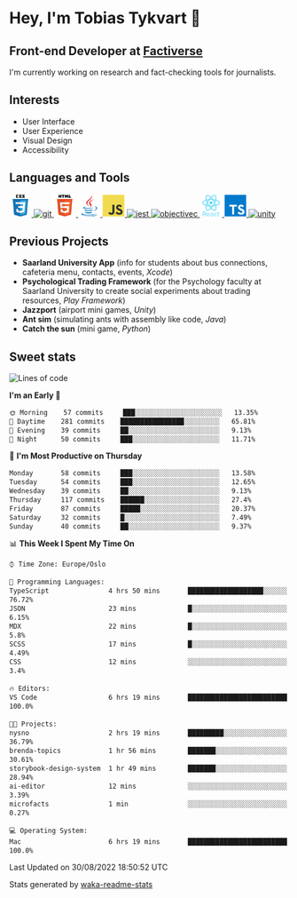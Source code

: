 # Hey, I'm Tobias Tykvart 🦉
## Front-end Developer at [Factiverse](https://www.factiverse.no/)

I'm currently working on research and fact-checking tools for journalists.

## Interests

- User Interface
- User Experience
- Visual Design
- Accessibility

## Languages and Tools
<p align="left"> <a href="https://www.w3schools.com/css/" target="_blank" rel="noreferrer"> <img src="https://raw.githubusercontent.com/devicons/devicon/master/icons/css3/css3-original-wordmark.svg" alt="css3" width="40" height="40"/> </a> <a href="https://git-scm.com/" target="_blank" rel="noreferrer"> <img src="https://www.vectorlogo.zone/logos/git-scm/git-scm-icon.svg" alt="git" width="40" height="40"/> </a> <a href="https://www.w3.org/html/" target="_blank" rel="noreferrer"> <img src="https://raw.githubusercontent.com/devicons/devicon/master/icons/html5/html5-original-wordmark.svg" alt="html5" width="40" height="40"/> </a> <a href="https://www.java.com" target="_blank" rel="noreferrer"> <img src="https://raw.githubusercontent.com/devicons/devicon/master/icons/java/java-original.svg" alt="java" width="40" height="40"/> </a> <a href="https://developer.mozilla.org/en-US/docs/Web/JavaScript" target="_blank" rel="noreferrer"> <img src="https://raw.githubusercontent.com/devicons/devicon/master/icons/javascript/javascript-original.svg" alt="javascript" width="40" height="40"/> </a> <a href="https://jestjs.io" target="_blank" rel="noreferrer"> <img src="https://www.vectorlogo.zone/logos/jestjsio/jestjsio-icon.svg" alt="jest" width="40" height="40"/> </a> <a href="https://developer.apple.com/library/archive/documentation/Cocoa/Conceptual/ProgrammingWithObjectiveC/Introduction/Introduction.html" target="_blank" rel="noreferrer"> <img src="https://www.vectorlogo.zone/logos/apple_objectivec/apple_objectivec-icon.svg" alt="objectivec" width="40" height="40"/> </a> <a href="https://reactjs.org/" target="_blank" rel="noreferrer"> <img src="https://raw.githubusercontent.com/devicons/devicon/master/icons/react/react-original-wordmark.svg" alt="react" width="40" height="40"/> </a> <a href="https://www.typescriptlang.org/" target="_blank" rel="noreferrer"> <img src="https://raw.githubusercontent.com/devicons/devicon/master/icons/typescript/typescript-original.svg" alt="typescript" width="40" height="40"/> </a> <a href="https://unity.com/" target="_blank" rel="noreferrer"> <img src="https://www.vectorlogo.zone/logos/unity3d/unity3d-icon.svg" alt="unity" width="40" height="40"/> </a> </p>

## Previous Projects

- **Saarland University App** (info for students about bus connections, cafeteria menu, contacts, events, *Xcode*)
- **Psychological Trading Framework** (for the Psychology faculty at Saarland University to create social experiments about trading resources, *Play Framework*)
- **Jazzport** (airport mini games, *Unity*)
- **Ant sim** (simulating ants with assembly like code, *Java*)
- **Catch the sun** (mini game, *Python*)

## Sweet stats

<!--START_SECTION:waka-->
![Lines of code](https://img.shields.io/badge/From%20Hello%20World%20I%27ve%20Written-78%20Thousand%20lines%20of%20code-blue)

**I'm an Early 🐤** 

```text
🌞 Morning    57 commits     ███░░░░░░░░░░░░░░░░░░░░░░   13.35% 
🌆 Daytime    281 commits    ████████████████░░░░░░░░░   65.81% 
🌃 Evening    39 commits     ██░░░░░░░░░░░░░░░░░░░░░░░   9.13% 
🌙 Night      50 commits     ███░░░░░░░░░░░░░░░░░░░░░░   11.71%

```
📅 **I'm Most Productive on Thursday** 

```text
Monday       58 commits     ███░░░░░░░░░░░░░░░░░░░░░░   13.58% 
Tuesday      54 commits     ███░░░░░░░░░░░░░░░░░░░░░░   12.65% 
Wednesday    39 commits     ██░░░░░░░░░░░░░░░░░░░░░░░   9.13% 
Thursday     117 commits    ██████░░░░░░░░░░░░░░░░░░░   27.4% 
Friday       87 commits     █████░░░░░░░░░░░░░░░░░░░░   20.37% 
Saturday     32 commits     █░░░░░░░░░░░░░░░░░░░░░░░░   7.49% 
Sunday       40 commits     ██░░░░░░░░░░░░░░░░░░░░░░░   9.37%

```


📊 **This Week I Spent My Time On** 

```text
⌚︎ Time Zone: Europe/Oslo

💬 Programming Languages: 
TypeScript               4 hrs 50 mins       ███████████████████░░░░░░   76.72% 
JSON                     23 mins             █░░░░░░░░░░░░░░░░░░░░░░░░   6.15% 
MDX                      22 mins             █░░░░░░░░░░░░░░░░░░░░░░░░   5.8% 
SCSS                     17 mins             █░░░░░░░░░░░░░░░░░░░░░░░░   4.49% 
CSS                      12 mins             ░░░░░░░░░░░░░░░░░░░░░░░░░   3.4%

🔥 Editors: 
VS Code                  6 hrs 19 mins       █████████████████████████   100.0%

🐱‍💻 Projects: 
nysno                    2 hrs 19 mins       █████████░░░░░░░░░░░░░░░░   36.79% 
brenda-topics            1 hr 56 mins        ███████░░░░░░░░░░░░░░░░░░   30.61% 
storybook-design-system  1 hr 49 mins        ███████░░░░░░░░░░░░░░░░░░   28.94% 
ai-editor                12 mins             ░░░░░░░░░░░░░░░░░░░░░░░░░   3.39% 
microfacts               1 min               ░░░░░░░░░░░░░░░░░░░░░░░░░   0.27%

💻 Operating System: 
Mac                      6 hrs 19 mins       █████████████████████████   100.0%

```


 Last Updated on 30/08/2022 18:50:52 UTC
<!--END_SECTION:waka-->
Stats generated by [waka-readme-stats](https://github.com/anmol098/waka-readme-stats)
